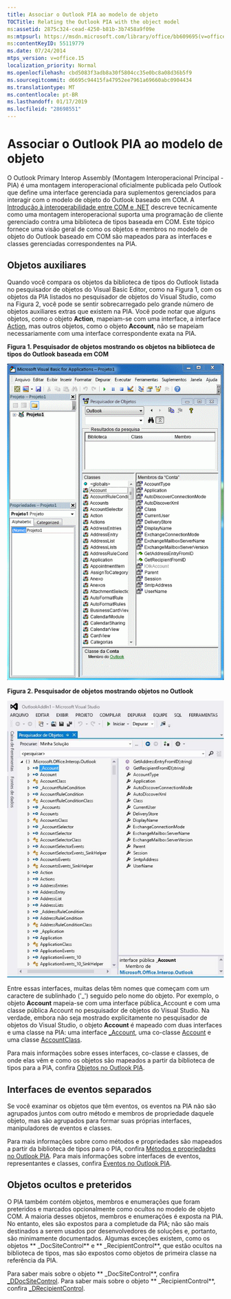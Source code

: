 ```yaml
---
title: Associar o Outlook PIA ao modelo de objeto
TOCTitle: Relating the Outlook PIA with the object model
ms:assetid: 2875c324-cead-4250-b81b-3b7458a9f09e
ms:mtpsurl: https://msdn.microsoft.com/library/office/bb609695(v=office.15)
ms:contentKeyID: 55119779
ms.date: 07/24/2014
mtps_version: v=office.15
localization_priority: Normal
ms.openlocfilehash: cbd5083f3adb8a30f5804cc35e0bc8a08d36b5f9
ms.sourcegitcommit: d6695c94415fa47952ee7961a69660abc0904434
ms.translationtype: MT
ms.contentlocale: pt-BR
ms.lasthandoff: 01/17/2019
ms.locfileid: "28698551"
---
```

# <a name="relating-the-outlook-pia-with-the-object-model"></a>Associar o Outlook PIA ao modelo de objeto

O Outlook Primary Interop Assembly (Montagem Interoperacional Principal - PIA) é uma montagem interoperacional oficialmente publicada pelo Outlook que define uma interface gerenciada para suplementos gerenciados para interagir com o modelo de objeto do Outlook baseado em COM. A [Introdução à interoperabilidade entre COM e .NET](introduction-to-interoperability-between-com-and-net.md) descreve tecnicamente como uma montagem interoperacional suporta uma programação de cliente gerenciado contra uma biblioteca de tipos baseada em COM. Este tópico fornece uma visão geral de como os objetos e membros no modelo de objeto do Outlook baseado em COM são mapeados para as interfaces e classes gerenciadas correspondentes na PIA.

## <a name="helper-objects"></a>Objetos auxiliares

Quando você compara os objetos da biblioteca de tipos do Outlook listada no pesquisador de objetos do Visual Basic Editor, como na Figura 1, com os objetos da PIA listados no pesquisador de objetos do Visual Studio, como na Figura 2, você pode se sentir sobrecarregado pelo grande número de objetos auxiliares extras que existem na PIA. Você pode notar que alguns objetos, como o objeto **Action**, mapeiam-se com uma interface, a interface [Action](https://msdn.microsoft.com/library/bb646971\(v=office.15\)), mas outros objetos, como o objeto **Account**, não se mapeiam necessariamente com uma interface correspondente exata na PIA.

**Figura 1. Pesquisador de objetos mostrando os objetos na biblioteca de tipos do Outlook baseada em COM**

![Pesquisador de objetos mostrando objetos na biblioteca de tipos do Outlook baseada em COM](media/pia-vba-project.gif)

**Figura 2. Pesquisador de objetos mostrando objetos no Outlook**

![Pesquisador de objetos mostrando objetos no Outlook](media/pia-object-browser.jpg)

Entre essas interfaces, muitas delas têm nomes que começam com um caractere de sublinhado ('\_') seguido pelo nome do objeto. Por exemplo, o objeto **Account** mapeia-se com uma interface pública\_Account e com uma classe pública Account no pesquisador de objetos do Visual Studio. Na verdade, embora não seja mostrado explicitamente no pesquisador de objetos do Visual Studio, o objeto **Account** é mapeado com duas interfaces e uma classe na PIA: uma interface [\_Account](https://msdn.microsoft.com/library/bb609471\(v=office.15\)), uma co-classe [Account](https://msdn.microsoft.com/library/bb645103\(v=office.15\)) e uma classe [AccountClass](https://msdn.microsoft.com/library/bb645768\(v=office.15\)). 

Para mais informações sobre esses interfaces, co-classe e classes, de onde elas vêm e como os objetos são mapeados a partir da biblioteca de tipos para a PIA, confira [Objetos no Outlook PIA](objects-in-the-outlook-pia.md).

## <a name="separate-event-interfaces"></a>Interfaces de eventos separados

Se você examinar os objetos que têm eventos, os eventos na PIA não são agrupados juntos com outro método e membros de propriedade daquele objeto, mas são agrupados para formar suas próprias interfaces, manipuladores de eventos e classes. 

Para mais informações sobre como métodos e propriedades são mapeados a partir da biblioteca de tipos para o PIA, confira [Métodos e propriedades no Outlook PIA](methods-and-properties-in-the-outlook-pia.md). Para mais informações sobre interfaces de eventos, representantes e classes, confira [Eventos no Outlook PIA](events-in-the-outlook-pia.md).

## <a name="hidden-and-deprecated-objects"></a>Objetos ocultos e preteridos

O PIA também contém objetos, membros e enumerações que foram preteridos e marcados opcionalmente como ocultos no modelo de objeto COM. A maioria desses objetos, membros e enumerações é exposta na PIA. No entanto, eles são expostos para a completude da PIA; não são mais destinados a serem usados por desenvolvedores de soluções e, portanto, são minimamente documentados. Algumas exceções existem, como os objetos ** \_DocSiteControl** e ** \_RecipientControl**, que estão ocultos na biblioteca de tipos, mas são expostos como objetos de primeira classe na referência da PIA. 

Para saber mais sobre o objeto ** \_DocSiteControl**, confira [ \_DDocSiteControl](https://msdn.microsoft.com/library/bb609520\(v=office.15\)). Para saber mais sobre o objeto ** \_RecipientControl**, confira [ \_DRecipientControl](https://msdn.microsoft.com/library/bb609501\(v=office.15\)).



